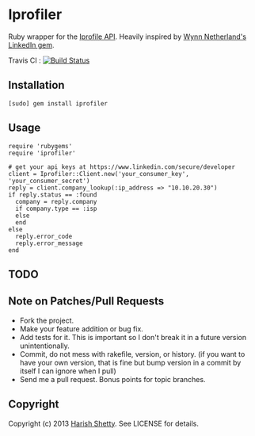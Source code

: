 # Iprofiler

Ruby wrapper for the [Iprofile API](http://www.iprofile.net/developer). Heavily inspired by [Wynn Netherland's](https://github.com/pengwynn) [LinkedIn gem](https://github.com/pengwynn/linkedin).

Travis CI : [![Build Status](https://secure.travis-ci.org/kandadaboggu/iprofiler.png)](http://travis-ci.org/kandadaboggu/iprofiler)

## Installation

    [sudo] gem install iprofiler

## Usage

    require 'rubygems'
    require 'iprofiler'

    # get your api keys at https://www.linkedin.com/secure/developer
    client = Iprofiler::Client.new('your_consumer_key', 'your_consumer_secret')
    reply = client.company_lookup(:ip_address => "10.10.20.30")
    if reply.status == :found
      company = reply.company
      if company.type == :isp
      else
      end
    else
      reply.error_code
      reply.error_message
    end

## TODO


## Note on Patches/Pull Requests

* Fork the project.
* Make your feature addition or bug fix.
* Add tests for it. This is important so I don't break it in a
  future version unintentionally.
* Commit, do not mess with rakefile, version, or history.
  (if you want to have your own version, that is fine but
   bump version in a commit by itself I can ignore when I pull)
* Send me a pull request. Bonus points for topic branches.

## Copyright

Copyright (c) 2013 [Harish Shetty](http://kandadaboggu.com). See LICENSE for details.
